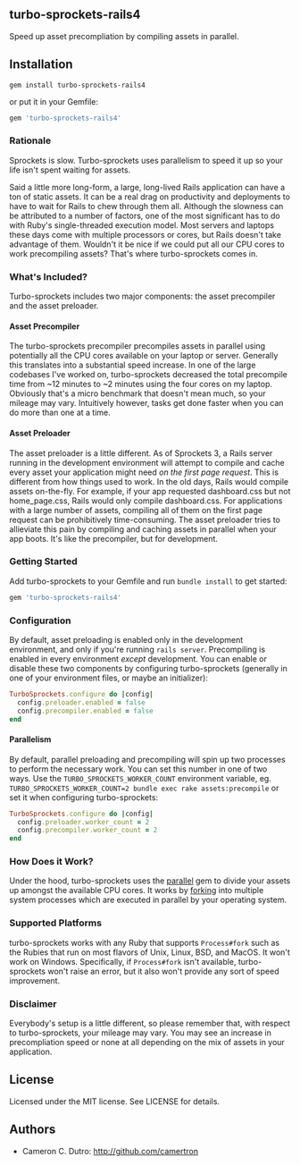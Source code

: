 ## turbo-sprockets-rails4
Speed up asset precompliation by compiling assets in parallel.

## Installation

`gem install turbo-sprockets-rails4`

or put it in your Gemfile:

```ruby
gem 'turbo-sprockets-rails4'
```

### Rationale

Sprockets is slow. Turbo-sprockets uses parallelism to speed it up so your life isn't spent waiting for assets.

Said a little more long-form, a large, long-lived Rails application can have a ton of static assets. It can be a real drag on productivity and deployments to have to wait for Rails to chew through them all. Although the slowness can be attributed to a number of factors, one of the most significant has to do with Ruby's single-threaded execution model. Most servers and laptops these days come with multiple processors or cores, but Rails doesn't take advantage of them. Wouldn't it be nice if we could put all our CPU cores to work precompiling assets? That's where turbo-sprockets comes in.

### What's Included?

Turbo-sprockets includes two major components: the asset precompiler and the asset preloader.

#### Asset Precompiler

The turbo-sprockets precompiler precompiles assets in parallel using potentially all the CPU cores available on your laptop or server. Generally this translates into a substantial speed increase. In one of the large codebases I've worked on, turbo-sprockets decreased the total precompile time from ~12 minutes to ~2 minutes using the four cores on my laptop. Obviously that's a micro benchmark that doesn't mean much, so your mileage may vary. Intuitively however, tasks get done faster when you can do more than one at a time.

#### Asset Preloader

The asset preloader is a little different. As of Sprockets 3, a Rails server running in the development environment will attempt to compile and cache every asset your application might need _on the first page request_. This is different from how things used to work. In the old days, Rails would compile assets on-the-fly. For example, if your app requested dashboard.css but not home_page.css, Rails would only compile dashboard.css. For applications with a large number of assets, compiling all of them on the first page request can be prohibitively time-consuming. The asset preloader tries to allieviate this pain by compiling and caching assets in parallel when your app boots. It's like the precompiler, but for development.

### Getting Started

Add turbo-sprockets to your Gemfile and run `bundle install` to get started:

```ruby
gem 'turbo-sprockets-rails4'
```

### Configuration

By default, asset preloading is enabled only in the development environment, and only if you're running `rails server`. Precompiling is enabled in every environment _except_ development. You can enable or disable these two components by configuring turbo-sprockets (generally in one of your environment files, or maybe an initializer):

```ruby
TurboSprockets.configure do |config|
  config.preloader.enabled = false
  config.precompiler.enabled = false
end
```

#### Parallelism

By default, parallel preloading and precompiling will spin up two processes to perform the necessary work. You can set this number in one of two ways. Use the `TURBO_SPROCKETS_WORKER_COUNT` environment variable, eg. `TURBO_SPROCKETS_WORKER_COUNT=2 bundle exec rake assets:precompile` or set it when configuring turbo-sprockets:

```ruby
TurboSprockets.configure do |config|
  config.preloader.worker_count = 2
  config.precompiler.worker_count = 2
end
```

### How Does it Work?

Under the hood, turbo-sprockets uses the [parallel](https://github.com/grosser/parallel) gem to divide your assets up amongst the available CPU cores. It works by [forking](https://en.wikipedia.org/wiki/Fork_(system_call)) into multiple system processes which are executed in parallel by your operating system.

### Supported Platforms

turbo-sprockets works with any Ruby that supports `Process#fork` such as the Rubies that run on most flavors of Unix, Linux, BSD, and MacOS. It won't work on Windows. Specifically, if `Process#fork` isn't available, turbo-sprockets won't raise an error, but it also won't provide any sort of speed improvement.

### Disclaimer

Everybody's setup is a little different, so please remember that, with respect to turbo-sprockets, your mileage may vary. You may see an increase in precompliation speed or none at all depending on the mix of assets in your application.

## License

Licensed under the MIT license. See LICENSE for details.

## Authors

* Cameron C. Dutro: http://github.com/camertron
